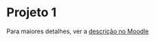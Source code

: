 # Projeto 1

Para maiores detalhes, ver a [descrição no Moodle](https://moodle.ifsc.edu.br/mod/page/view.php?id=713812)

